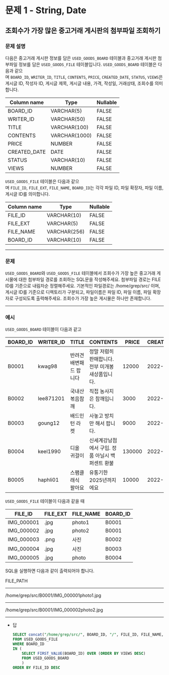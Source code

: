 # 문제 1 - String, Date

## 조회수가 가장 많은 중고거래 게시판의 첨부파일 조회하기

### **문제 설명**

다음은 중고거래 게시판 정보를 담은 `USED_GOODS_BOARD` 테이블과 중고거래 게시판 첨부파일 정보를 담은 `USED_GOODS_FILE` 테이블입니다. `USED_GOODS_BOARD` 테이블은 다음과 같으며 `BOARD_ID`, `WRITER_ID`, `TITLE`, `CONTENTS`, `PRICE`, `CREATED_DATE`, `STATUS`, `VIEWS`은 게시글 ID, 작성자 ID, 게시글 제목, 게시글 내용, 가격, 작성일, 거래상태, 조회수를 의미합니다.

| Column name | Type | Nullable |
| --- | --- | --- |
| BOARD_ID | VARCHAR(5) | FALSE |
| WRITER_ID | VARCHAR(50) | FALSE |
| TITLE | VARCHAR(100) | FALSE |
| CONTENTS | VARCHAR(1000) | FALSE |
| PRICE | NUMBER | FALSE |
| CREATED_DATE | DATE | FALSE |
| STATUS | VARCHAR(10) | FALSE |
| VIEWS | NUMBER | FALSE |

`USED_GOODS_FILE` 테이블은 다음과 같으며 `FILE_ID`, `FILE_EXT`, `FILE_NAME`, `BOARD_ID`는 각각 파일 ID, 파일 확장자, 파일 이름, 게시글 ID를 의미합니다.

| Column name | Type | Nullable |
| --- | --- | --- |
| FILE_ID | VARCHAR(10) | FALSE |
| FILE_EXT | VARCHAR(5) | FALSE |
| FILE_NAME | VARCHAR(256) | FALSE |
| BOARD_ID | VARCHAR(10) | FALSE |

---

### 문제

`USED_GOODS_BOARD`와 `USED_GOODS_FILE` 테이블에서 조회수가 가장 높은 중고거래 게시물에 대한 첨부파일 경로를 조회하는 SQL문을 작성해주세요. 첨부파일 경로는 FILE ID를 기준으로 내림차순 정렬해주세요. 기본적인 파일경로는 /home/grep/src/ 이며, 게시글 ID를 기준으로 디렉토리가 구분되고, 파일이름은 파일 ID, 파일 이름, 파일 확장자로 구성되도록 출력해주세요. 조회수가 가장 높은 게시물은 하나만 존재합니다.

---

### 예시

`USED_GOODS_BOARD` 테이블이 다음과 같고

| BOARD_ID | WRITER_ID | TITLE | CONTENTS | PRICE | CREATED_DATE | STATUS | VIEWS |
| --- | --- | --- | --- | --- | --- | --- | --- |
| B0001 | kwag98 | 반려견 배변패드 팝니다 | 정말 저렴히 판매합니다. 전부 미개봉 새상품입니다. | 12000 | 2022-10-01 | DONE | 250 |
| B0002 | lee871201 | 국내산 볶음참깨 | 직접 농사지은 참깨입니다. | 3000 | 2022-10-02 | DONE | 121 |
| B0003 | goung12 | 배드민턴 라켓 | 사놓고 방치만 해서 팝니다. | 9000 | 2022-10-02 | SALE | 212 |
| B0004 | keel1990 | 디올 귀걸이 | 신세계강남점에서 구입. 정품 아닐시 백퍼센트 환불 | 130000 | 2022-10-02 | SALE | 199 |
| B0005 | haphli01 | 스팸클래식 팔아요 | 유통기한 2025년까지에요 | 10000 | 2022-10-02 | SALE | 121 |

`USED_GOODS_FILE` 테이블이 다음과 같을 때

| FILE_ID | FILE_EXT | FILE_NAME | BOARD_ID |
| --- | --- | --- | --- |
| IMG_000001 | .jpg | photo1 | B0001 |
| IMG_000002 | .jpg | photo2 | B0001 |
| IMG_000003 | .png | 사진 | B0002 |
| IMG_000004 | .jpg | 사진 | B0003 |
| IMG_000005 | .jpg | photo | B0004 |

SQL을 실행하면 다음과 같이 출력되어야 합니다.

FILE_PATH

---

/home/grep/src/B0001/IMG_000001photo1.jpg

---

/home/grep/src/B0001/IMG_000002photo2.jpg

---

- 답
    
    ```sql
    SELECT concat("/home/grep/src/", BOARD_ID, "/", FILE_ID, FILE_NAME, FILE_EXT) AS FILE_PATH
    FROM USED_GOODS_FILE
    WHERE BOARD_ID 
    IN (
        SELECT FIRST_VALUE(BOARD_ID) OVER (ORDER BY VIEWS DESC) 
        FROM USED_GOODS_BOARD
        )
    ORDER BY FILE_ID DESC
    ```